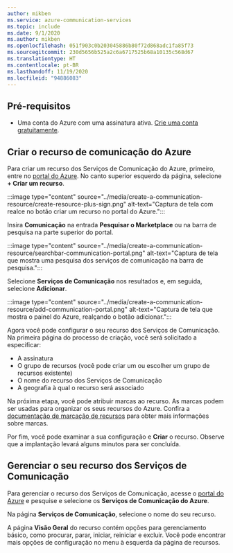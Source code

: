 ```yaml
---
author: mikben
ms.service: azure-communication-services
ms.topic: include
ms.date: 9/1/2020
ms.author: mikben
ms.openlocfilehash: 051f903c0b203045886b80f72d868adc1fa85f73
ms.sourcegitcommit: 230d5656b525a2c6a6717525b68a10135c568d67
ms.translationtype: HT
ms.contentlocale: pt-BR
ms.lasthandoff: 11/19/2020
ms.locfileid: "94886083"
---
```

## <a name="prerequisites"></a>Pré-requisitos

- Uma conta do Azure com uma assinatura ativa. [Crie uma conta gratuitamente](https://azure.microsoft.com/free/dotnet/).

## <a name="create-azure-communication-resource"></a>Criar o recurso de comunicação do Azure

Para criar um recurso dos Serviços de Comunicação do Azure, primeiro, entre no [portal do Azure](https://portal.azure.com). No canto superior esquerdo da página, selecione **+ Criar um recurso**. 

:::image type="content" source="../media/create-a-communication-resource/create-resource-plus-sign.png" alt-text="Captura de tela com realce no botão criar um recurso no portal do Azure.":::

Insira **Comunicação** na entrada **Pesquisar o Marketplace** ou na barra de pesquisa na parte superior do portal.

:::image type="content" source="../media/create-a-communication-resource/searchbar-communication-portal.png" alt-text="Captura de tela que mostra uma pesquisa dos serviços de comunicação na barra de pesquisa.":::

Selecione **Serviços de Comunicação** nos resultados e, em seguida, selecione **Adicionar**.

:::image type="content" source="../media/create-a-communication-resource/add-communication-portal.png" alt-text="Captura de tela que mostra o painel do Azure, realçando o botão adicionar.":::

Agora você pode configurar o seu recurso dos Serviços de Comunicação. Na primeira página do processo de criação, você será solicitado a especificar:

* A assinatura
* O grupo de recursos (você pode criar um ou escolher um grupo de recursos existente)
* O nome do recurso dos Serviços de Comunicação
* A geografia à qual o recurso será associado

Na próxima etapa, você pode atribuir marcas ao recurso. As marcas podem ser usadas para organizar os seus recursos do Azure. Confira a [documentação de marcação de recursos](../../../azure-resource-manager/management/tag-resources.md) para obter mais informações sobre marcas.

Por fim, você pode examinar a sua configuração e **Criar** o recurso. Observe que a implantação levará alguns minutos para ser concluída.

## <a name="manage-your-communication-services-resource"></a>Gerenciar o seu recurso dos Serviços de Comunicação

Para gerenciar o recurso dos Serviços de Comunicação, acesse o [portal do Azure](https://portal.azure.com) e pesquise e selecione os **Serviços de Comunicação do Azure**.

Na página **Serviços de Comunicação**, selecione o nome do seu recurso.

A página **Visão Geral** do recurso contém opções para gerenciamento básico, como procurar, parar, iniciar, reiniciar e excluir. Você pode encontrar mais opções de configuração no menu à esquerda da página de recursos.